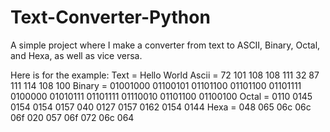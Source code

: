 # Text-Converter-Python

A simple project where I make a converter from text to ASCII, Binary, Octal, and Hexa, as well as vice versa.

Here is for the example:
Text   = Hello World
Ascii  = 72 101 108 108 111 32 87 111 114 108 100
Binary = 01001000 01100101 01101100 01101100 01101111 0100000 01010111 01101111 01110010 01101100 01100100
Octal  = 0110 0145 0154 0154 0157 040 0127 0157 0162 0154 0144
Hexa   = 048 065 06c 06c 06f 020 057 06f 072 06c 064
